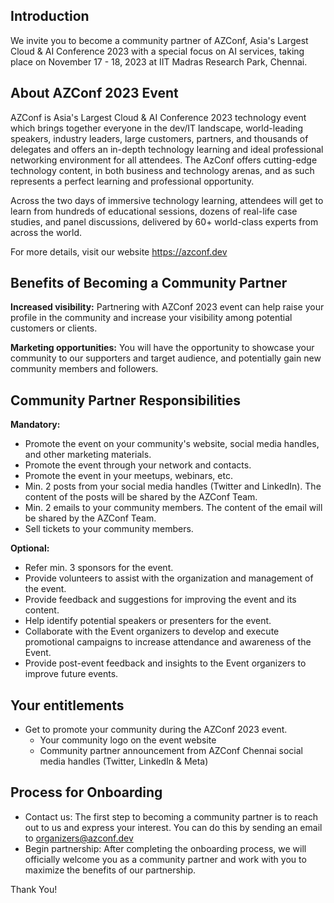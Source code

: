 ## Introduction

We invite you to become a community partner of  AZConf, Asia's Largest Cloud & AI Conference 2023 with a special focus on AI services, taking place on November 17 - 18, 2023 at IIT Madras Research Park, Chennai.

## About AZConf 2023 Event

AZConf is  Asia's Largest Cloud & AI Conference 2023 technology event which brings together everyone in the dev/IT landscape, world-leading speakers, industry leaders, large customers, partners, and thousands of delegates and offers an in-depth technology learning and ideal professional networking environment for all attendees. The AzConf offers cutting-edge technology content, in both business and technology arenas, and as such represents a perfect learning and professional opportunity. 

Across the two days of immersive technology learning, attendees will get to learn from hundreds of educational sessions, dozens of real-life case studies, and panel discussions, delivered by 60+ world-class experts from across the world.

For more details, visit our website https://azconf.dev

## Benefits of Becoming a Community Partner

**Increased visibility:** Partnering with AZConf 2023 event can help raise your profile in the community and increase your visibility among potential customers or clients.

**Marketing opportunities:** You will have the opportunity to showcase your community to our supporters and target audience, and potentially gain new community members and followers.

## Community Partner Responsibilities

**Mandatory:**
- Promote the event on your community's website, social media handles, and other marketing materials.
- Promote the event through your network and contacts.
- Promote the event in your meetups, webinars, etc.
- Min. 2 posts from your social media handles (Twitter and LinkedIn). The content of the posts will be shared by the AZConf Team.
- Min. 2 emails to your community members. The content of the email will be shared by the AZConf Team.
- Sell tickets to your community members.

**Optional:**
- Refer min. 3 sponsors for the event.
- Provide volunteers to assist with the organization and management of the event.
- Provide feedback and suggestions for improving the event and its content.
- Help identify potential speakers or presenters for the event.
- Collaborate with the Event organizers to develop and execute promotional campaigns to increase attendance and awareness of the Event.
- Provide post-event feedback and insights to the Event organizers to improve future events.

## Your entitlements
- Get to promote your community during the AZConf 2023 event.
  - Your community logo on the event website
  - Community partner announcement from AZConf Chennai social media handles (Twitter, LinkedIn & Meta)
## Process for Onboarding

- Contact us: The first step to becoming a community partner is to reach out to us and express your interest. You can do this by sending an email to organizers@azconf.dev
- Begin partnership: After completing the onboarding process, we will officially welcome you as a community partner and work with you to maximize the benefits of our partnership.

Thank You!
